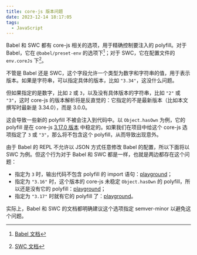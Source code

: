 ```yaml
---
title: core-js 版本问题
date: 2023-12-14 18:17:05
tags:
  - JavaScript
---
```


Babel 和 SWC 都有 core-js 相关的选项，用于精确控制要注入的 polyfill。对于 Babel，它在 `@babel/preset-env` 的选项下[^1]；对于 SWC，它在配置文件的 `env.coreJs` 下[^2]。

不管是 Babel 还是 SWC，这个字段允许一个类型为数字和字符串的值，用于表示版本。如果是字符串，可以指定具体的版本，比如 `"3.34"`，这没什么问题。

但如果指定的是数字，比如 `2` 或 `3`，以及没有具体版本的字符串，比如 `"2"` 或 `"3"`，这时 core-js 的版本解析将是反直觉的：它指定的不是最新版本（比如本文撰写时最新是 3.34.0），而是 3.0.0。

这会导致一些新的 polyfill 不被会注入到代码中。以 `Object.hasOwn` 为例，它的 polyfill 是在 core-js [3.17.0 版本](https://github.com/zloirock/core-js/releases/tag/v3.17.0) 中稳定的。如果我们在项目中给这个 core-js 选项指定了 `3` 或 `"3"`，那么将不包含这个 polyfill，从而导致出现意外。

由于 Babel 的 REPL 不允许以 JSON 方式任意修改 Babel 的配置，所以下面将以 SWC 为例。但这个行为对于 Babel 和 SWC 都是一样，也就是两边都存在这个问题：
- 指定为 `3` 时，输出代码不包含 polyfill 的 import 语句：[playground](https://play.swc.rs/?version=1.3.100&code=H4sIAAAAAAAAA%2FNPykpNLtHLSCz2L8%2FTSNRRSNIEAOaMeYsTAAAA&config=H4sIAAAAAAAAA1WOzQqDMBCE7z5F2HMvUuihj1DoQ4S4hoj5YTeWivjuTaKxest%2BM5mZpRECBlbwFEt6piNIYqTjToRnF%2BU3EUBlJSsyIcKtqgNnqZcjY0HrpsDoPWNVdmaNM%2F18zlbeBkLmqzFbpdMjXpObPR2s76Yi7pvjHLDs4wf8TbXsCAbD7%2Foz0rQxdJ9TkCSNMa8Bg6JtoQ73XSmYWGqsUHnCV%2Fbec2ez%2FgAq0882TAEAAA%3D%3D)；
- 指定为 `"3.16"` 时，这个版本的 core-js 未稳定 `Object.hasOwn` 的 polyfill，所以还是没有它的 polyfill：[playground](https://play.swc.rs/?version=1.3.100&code=H4sIAAAAAAAAA%2FNPykpNLtHLSCz2L8%2FTSNRRSNIEAOaMeYsTAAAA&config=H4sIAAAAAAAAA1WOzQqDMBCE7z5F2HMpSKGHPkKhD7Gkq0TMD7uxVMR3b4zG6i37zWRmpkop6ETDQ03pmY6ALMT7nYiMLuI3ESBtUTSbEOFS1E4WqcFeKKN5VaD3XqgoG7PGmWY8ZmtvA5PI2bhY0bU9nZOrLR2sfw9Z3DbHMVDeJ3f4m0rZHgxGXuVn5GFl5D6HIOSW4rIGDKm6hjLcv3PBINhSgdozPbP3dq3X4mr%2BAUcutnxRAQAA)；
- 指定为 `"3.17"` 时就有它的 polyfill 了：[playground](https://play.swc.rs/?version=1.3.100&code=H4sIAAAAAAAAA%2FNPykpNLtHLSCz2L8%2FTSNRRSNIEAOaMeYsTAAAA&config=H4sIAAAAAAAAA1WOXQqDMBCE3z1F2OdSkEILPUKhh1jiKhHzQzaWBvHujdFYfct%2BM5mZqRICepbwFFN6psOhZ%2FL7nQhHE%2FCbCJDUyNIrF%2BBS1J4XqcWBKaN5VWCwlqkoG9PKqDYes6XVzhPz2bhY0XQDnZOrLR20bcYsbptDdJT38R3%2BplK2B4Pid%2FkZ%2FLgyMp9DEPqOwrIGFIm6hjLcNrlgZOyoQGk9vbL3dq0fubiaf9kuHLBRAQAA)。

实际上，Babel 和 SWC 的文档都明确建议这个选项指定 semver-minor 以避免这个问题。

[^1]: [Babel 文档](https://babel.dev/docs/babel-preset-env#corejs)
[^2]: [SWC 文档](https://swc.rs/docs/configuration/supported-browsers#corejs)
